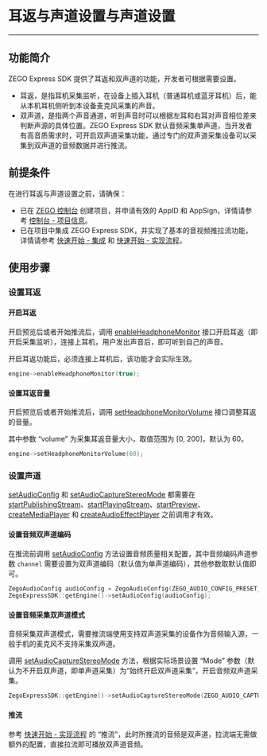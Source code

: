 # 耳返与声道设置与声道设置

- - -

## 功能简介

ZEGO Express SDK 提供了耳返和双声道的功能，开发者可根据需要设置。

- 耳返，是指耳机采集监听，在设备上插入耳机（普通耳机或蓝牙耳机）后，能从本机耳机侧听到本设备麦克风采集的声音。
- 双声道，是指两个声音通道，听到声音时可以根据左耳和右耳对声音相位差来判断声源的具体位置。ZEGO Express SDK 默认音频采集单声道，当开发者有高音质需求时，可开启双声道采集功能，通过专门的双声道采集设备可以采集到双声道的音频数据并进行推流。

## 前提条件

在进行耳返与声道设置之前，请确保：

- 已在 [ZEGO 控制台](https://console.zego.im) 创建项目，并申请有效的 AppID 和 AppSign，详情请参考 [控制台 - 项目信息](/console/project-info)。
- 已在项目中集成 ZEGO Express SDK，并实现了基本的音视频推拉流功能，详情请参考 [快速开始 - 集成](https://doc-zh.zego.im/article/8331) 和 [快速开始 - 实现流程](https://doc-zh.zego.im/article/8228)。


## 使用步骤

### 设置耳返

#### 开启耳返

开启预览后或者开始推流后，调用 [enableHeadphoneMonitor](https://doc-zh.zego.im/article/api?doc=Express_Audio_SDK_API~cpp_linux~class~IZegoExpressEngine#enable-headphone-monitor) 接口开启耳返（即开启采集监听），连接上耳机，用户发出声音后，即可听到自己的声音。

<Note title="说明">


开启耳返功能后，必须连接上耳机后，该功能才会实际生效。

</Note>



```cpp
engine->enableHeadphoneMonitor(true);
```

#### 设置耳返音量

开启预览后或者开始推流后，调用 [setHeadphoneMonitorVolume](https://doc-zh.zego.im/article/api?doc=Express_Audio_SDK_API~cpp_linux~class~IZegoExpressEngine#set-headphone-monitor-volume) 接口调整耳返的音量。

其中参数 “volume” 为采集耳返音量大小，取值范围为 [0, 200]，默认为 60。

```cpp
engine->setHeadphoneMonitorVolume(60);
```

### 设置声道

<Warning title="注意">


[setAudioConfig](https://doc-zh.zego.im/article/api?doc=Express_Audio_SDK_API~cpp_linux~class~IZegoExpressEngine#set-audio-config) 和 [setAudioCaptureStereoMode](https://doc-zh.zego.im/article/api?doc=Express_Audio_SDK_API~cpp_linux~class~IZegoExpressEngine#set-audio-capture-stereo-mode) 都需要在 [startPublishingStream](https://doc-zh.zego.im/article/api?doc=Express_Audio_SDK_API~cpp_linux~class~IZegoExpressEngine#start-publishing-stream)、[startPlayingStream](https://doc-zh.zego.im/article/api?doc=Express_Audio_SDK_API~cpp_linux~class~IZegoExpressEngine#start-playing-stream)、[startPreview](https://doc-zh.zego.im/article/api?doc=Express_Audio_SDK_API~cpp_linux~class~IZegoExpressEngine#start-preview)、[createMediaPlayer](https://doc-zh.zego.im/article/api?doc=Express_Audio_SDK_API~cpp_linux~class~IZegoExpressEngine#create-media-player) 和 [createAudioEffectPlayer](https://doc-zh.zego.im/article/api?doc=Express_Audio_SDK_API~cpp_linux~class~IZegoExpressEngine#create-audio-effect-player) 之前调用才有效。

</Warning>



#### 设置音频双声道编码

在推流前调用 [setAudioConfig](https://doc-zh.zego.im/article/api?doc=Express_Audio_SDK_API~cpp_linux~class~IZegoExpressEngine#set-audio-config) 方法设置音频质量相关配置，其中音频编码声道参数 `channel` 需要设置为双声道编码（默认值为单声道编码），其他参数取默认值即可。

```cpp
ZegoAudioConfig audioConfig = ZegoAudioConfig(ZEGO_AUDIO_CONFIG_PRESET_HIGH_QUALITY_STEREO);
ZegoExpressSDK::getEngine()->setAudioConfig(audioConfig);
```

#### 设置音频采集双声道模式

<Note title="说明">


音频采集双声道模式，需要推流端使用支持双声道采集的设备作为音频输入源，一般手机的麦克风不支持采集双声道。

</Note>



调用 [setAudioCaptureStereoMode](https://doc-zh.zego.im/article/api?doc=Express_Audio_SDK_API~cpp_linux~class~IZegoExpressEngine#set-audio-capture-stereo-mode) 方法，根据实际场景设置 “Mode” 参数（默认为不开启双声道，即单声道采集）为“始终开启双声道采集”，开启音频双声道采集。

```cpp
ZegoExpressSDK::getEngine()->setAudioCaptureStereoMode(ZEGO_AUDIO_CAPTURE_STEREO_MODE_ALWAYS);
```

#### 推流

参考 [快速开始 - 实现流程](https://doc-zh.zego.im/article/8228#publishingStream) 的 “推流”，此时所推流的音频是双声道，拉流端无需做额外的配置，直接拉流即可播放双声道音频。

<Content />

